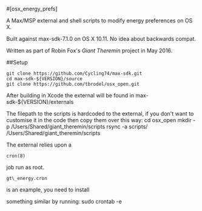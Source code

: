 #[osx\_energy\_prefs]

A Max/MSP external and shell scripts to modify energy preferences on OS X.

Built against max-sdk-7.1.0 on OS X 10.11. No idea about backwards compat. 

Written as part of Robin Fox's *Giant Theremin* project in May 2016.

##Setup

    git clone https://github.com/Cycling74/max-sdk.git
    cd max-sdk-${VERSION}/source
	git clone https://github.com/tbrodel/osx_open.git

After building in Xcode the external will be found in
    max-sdk-${VERSION}/externals

The filepath to the scripts is hardcoded to the external, if you don't want to 
customise it in the code then copy them over this way:
	cd osx_open
	mkdir -p /Users/Shared/giant_theremin/scripts
	rsync -a scripts/ /Users/Shared/giant_theremin/scripts

The external relies upon a <pre><code>cron(8)</code></pre> job run as root. 
<pre><code>gt\_energy.cron</code></pre> is an example, you need to install 
something similar by running:
    sudo crontab -e
